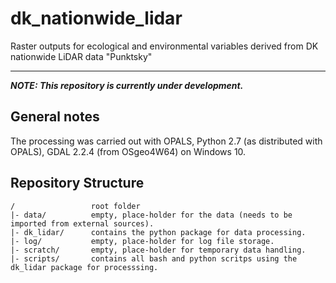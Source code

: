# dk_nationwide_lidar
Raster outputs for ecological and environmental variables derived from DK nationwide LiDAR data "Punktsky"

---
__*NOTE: This repository is currently under development.*__

## General notes
The processing was carried out with OPALS, Python 2.7 (as distributed with OPALS), GDAL 2.2.4 (from OSgeo4W64) on Windows 10. 

## Repository Structure
```
/                 root folder
|- data/          empty, place-holder for the data (needs to be imported from external sources).
|- dk_lidar/      contains the python package for data processing.
|- log/           empty, place-holder for log file storage.
|- scratch/       empty, place-holder for temporary data handling.
|- scripts/       contains all bash and python scritps using the dk_lidar package for processsing.
```

## 

